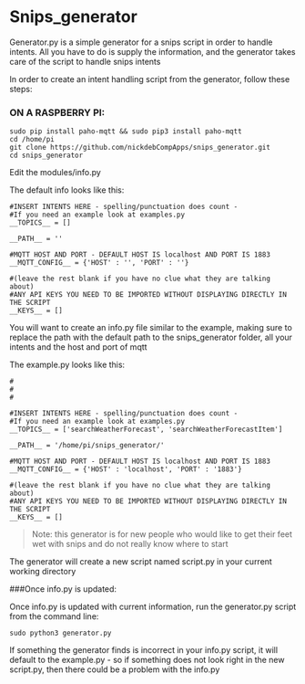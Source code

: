 # Snips_generator

Generator.py is a simple generator for a snips script in order to handle intents. All you have to do is supply the information, and the generator takes care of the script to handle snips intents

In order to create an intent handling script from the generator, follow these steps:

### ON A RASPBERRY PI:


```
sudo pip install paho-mqtt && sudo pip3 install paho-mqtt
cd /home/pi
git clone https://github.com/nickdebCompApps/snips_generator.git
cd snips_generator
```

Edit the modules/info.py

The default info looks like this:

```
#INSERT INTENTS HERE - spelling/punctuation does count -
#If you need an example look at examples.py
__TOPICS__ = []

__PATH__ = ''

#MQTT HOST AND PORT - DEFAULT HOST IS localhost AND PORT IS 1883
__MQTT_CONFIG__ = {'HOST' : '', 'PORT' : ''}

#(leave the rest blank if you have no clue what they are talking about)
#ANY API KEYS YOU NEED TO BE IMPORTED WITHOUT DISPLAYING DIRECTLY IN THE SCRIPT
__KEYS__ = []
```

You will want to create an info.py file similar to the example, making sure to replace the path with the default path to the snips_generator folder, all your intents and the host and port of mqtt

The example.py looks like this:

```
#
#
#

#INSERT INTENTS HERE - spelling/punctuation does count -
#If you need an example look at examples.py
__TOPICS__ = ['searchWeatherForecast', 'searchWeatherForecastItem']

__PATH__ = '/home/pi/snips_generator/'

#MQTT HOST AND PORT - DEFAULT HOST IS localhost AND PORT IS 1883
__MQTT_CONFIG__ = {'HOST' : 'localhost', 'PORT' : '1883'}

#(leave the rest blank if you have no clue what they are talking about)
#ANY API KEYS YOU NEED TO BE IMPORTED WITHOUT DISPLAYING DIRECTLY IN THE SCRIPT
__KEYS__ = []
```

> Note: this generator is for new people who would like to get their feet wet with snips and do not really know where to start

The generator will create a new script named script.py in your current working directory

###Once info.py is updated:

Once info.py is updated with current information, run the generator.py script from the command line:


```
sudo python3 generator.py
```

If something the generator finds is incorrect in your info.py script, it will default to the example.py - so if something does not look right in the new script.py, then there could be a problem with the info.py
